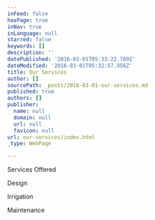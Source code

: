 ```yaml
---
inFeed: false
hasPage: true
inNav: true
inLanguage: null
starred: false
keywords: []
description: ''
datePublished: '2016-03-01T05:33:22.789Z'
dateModified: '2016-03-01T05:32:57.956Z'
title: Our Services
author: []
sourcePath: _posts/2016-03-01-our-services.md
published: true
authors: []
publisher:
  name: null
  domain: null
  url: null
  favicon: null
url: our-services/index.html
_type: WebPage

---
```

Services Offered

Design 

Irrigation 

Maintenance